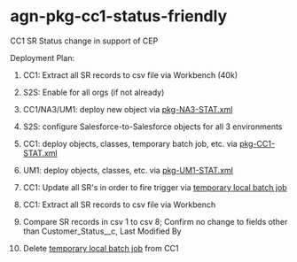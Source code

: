 agn-pkg-cc1-status-friendly
===========================

CC1 SR Status change in support of CEP


Deployment Plan:

1. CC1: Extract all SR records to csv file via Workbench (40k)

2. S2S: Enable for all orgs (if not already)

3. CC1/NA3/UM1: deploy new object via [pkg-NA3-STAT.xml](ant-packages/pkg-NA3-STAT.xml)

4. S2S: configure Salesforce-to-Salesforce objects for all 3 environments
 
5. CC1: deploy objects, classes, temporary batch job, etc. via [pkg-CC1-STAT.xml](ant-packages/pkg-CC1-STAT.xml)

6. UM1: deploy objects, classes, etc. via [pkg-UM1-STAT.xml](ant-packages/pkg-UM1-STAT.xml)

7. CC1: Update all SR's in order to fire trigger via [temporary local batch job](dev-console/cc1-touchSampleRecords.devconsole)

8. CC1: Extract all SR records to csv file via Workbench

9. Compare SR records in csv 1 to csv 8; Confirm no change to fields other than Customer_Status__c, Last Modified By

10. Delete [temporary local batch job](dev-console/cc1-touchSampleRecords.devconsole) from CC1
